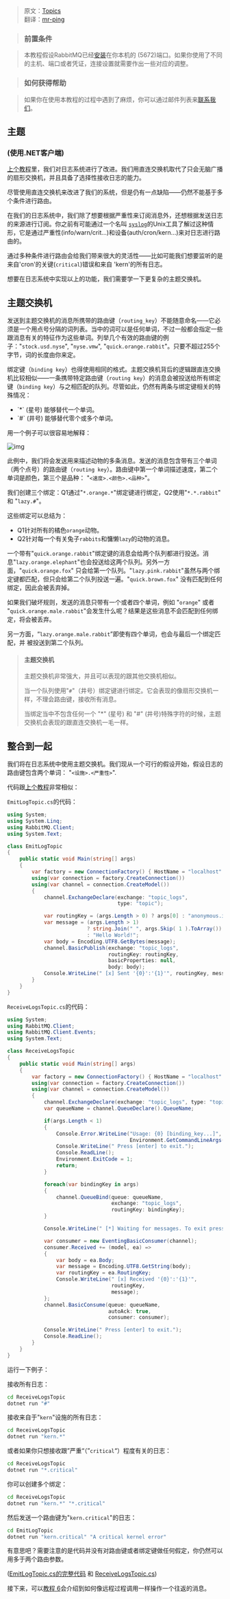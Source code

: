 >原文：[Topics](https://www.rabbitmq.com/tutorials/tutorial-five-dotnet.html)  
>翻译：[mr-ping](http://rabbitmq.mr-ping.com)  

> ### 前置条件

> 本教程假设RabbitMQ已经[安装](http://www.rabbitmq.com/download.html)在你本机的 (5672)端口。如果你使用了不同的主机、端口或者凭证，连接设置就需要作出一些对应的调整。

> ### 如何获得帮助

> 如果你在使用本教程的过程中遇到了麻烦，你可以通过邮件列表来[联系我们](https://groups.google.com/forum/#!forum/rabbitmq-users)。

## 主题

### (使用.NET客户端)



[上个教程](https://www.rabbitmq.com/tutorials/tutorial-four-dotnet.html)里，我们对日志系统进行了改进。我们用直连交换机取代了只会无脑广播的扇形交换机，并且具备了选择性接收日志的能力。

尽管使用直连交换机来改进了我们的系统，但是仍有一点缺陷——仍然不能基于多个条件进行路由。

在我们的日志系统中，我们除了想要根据严重性来订阅消息外，还想根据发送日志的来源进行订阅。你之前有可能通过一个名叫 [`syslog`](http://en.wikipedia.org/wiki/Syslog)的Unix工具了解过这种情形，它是通过严重性(info/warn/crit...)和设备(auth/cron/kern...)来对日志进行路由的。

通过多种条件进行路由会给我们带来很大的灵活性——比如可能我们想要监听的是来自'cron'的关键(`critical`)错误和来自 'kern'的所有日志。

想要在日志系统中实现以上的功能，我们需要学一下更复杂的主题交换机。

## 主题交换机

发送到主题交换机的消息所携带的路由键（`routing_key`）不能随意命名——它必须是一个用点号分隔的词列表。当中的词可以是任何单词，不过一般都会指定一些跟消息有关的特征作为这些单词。列举几个有效的路由键的例子："`stock.usd.nyse`", "`nyse.vmw`", "`quick.orange.rabbit`"。只要不超过255个字节，词的长度由你来定。

绑定键（`binding key`）也得使用相同的格式。主题交换机背后的逻辑跟直连交换机比较相似——一条携带特定路由键（`routing key`）的消息会被投送给所有绑定键（`binding key`）与之相匹配的队列。尽管如此，仍然有两条与绑定键相关的特殊情况：

- \`*` (星号) 能够替代一个单词。
- \`#` (井号) 能够替代零个或多个单词。


用一个例子可以很容易地解释：

![img](https://www.rabbitmq.com/img/tutorials/python-five.png)

此例中，我们将会发送用来描述动物的多条消息。发送的消息包含带有三个单词（两个点号）的路由键（`routing key`）。路由键中第一个单词描述速度，第二个单词是颜色，第三个是品种： "`<速度>.<颜色>.<品种>`"。

我们创建三个绑定：Q1通过"`*.orange.*`"绑定键进行绑定，Q2使用"`*.*.rabbit`" 和 "`lazy.#`"。

这些绑定可以总结为：

- Q1针对所有的橘色`orange`动物。
- Q2针对每一个有关兔子`rabbits`和慵懒`lazy`的动物的消息。

一个带有"`quick.orange.rabbit`"绑定键的消息会给两个队列都进行投送。消息"`lazy.orange.elephant`"也会投送给这两个队列。另外一方面，"`quick.orange.fox`" 只会给第一个队列。"`lazy.pink.rabbit`"虽然与两个绑定键都匹配，但只会给第二个队列投送一遍。"`quick.brown.fox`" 没有匹配到任何绑定，因此会被丢弃掉。

如果我们破坏规则，发送的消息只带有一个或者四个单词，例如 "`orange`" 或者 "`quick.orange.male.rabbit`"会发生什么呢？结果是这些消息不会匹配到任何绑定，将会被丢弃。

另一方面，“`lazy.orange.male.rabbit`”即使有四个单词，也会与最后一个绑定匹配，并 被投送到第二个队列。

> #### 主题交换机
>
> 主题交换机非常强大，并且可以表现的跟其他交换机相似。
>
> 当一个队列使用"`#`"（井号）绑定键进行绑定。它会表现的像扇形交换机一样，不理会路由键，接收所有消息。
>
> 当绑定当中不包含任何一个 "*" (星号) 和 "#" (井号)特殊字符的时候，主题交换机会表现的跟直连交换机一毛一样。

## 整合到一起

我们将在日志系统中使用主题交换机。我们现从一个可行的假设开始，假设日志的路由键包含两个单词： "`<设施>.<严重性>`".

代码跟[上个教程](https://www.rabbitmq.com/tutorials/tutorial-four-dotnet.html)非常相似：

`EmitLogTopic.cs`的代码：

```csharp
using System;
using System.Linq;
using RabbitMQ.Client;
using System.Text;

class EmitLogTopic
{
    public static void Main(string[] args)
    {
        var factory = new ConnectionFactory() { HostName = "localhost" };
        using(var connection = factory.CreateConnection())
        using(var channel = connection.CreateModel())
        {
            channel.ExchangeDeclare(exchange: "topic_logs",
                                    type: "topic");

            var routingKey = (args.Length > 0) ? args[0] : "anonymous.info";
            var message = (args.Length > 1)
                          ? string.Join(" ", args.Skip( 1 ).ToArray())
                          : "Hello World!";
            var body = Encoding.UTF8.GetBytes(message);
            channel.BasicPublish(exchange: "topic_logs",
                                 routingKey: routingKey,
                                 basicProperties: null,
                                 body: body);
            Console.WriteLine(" [x] Sent '{0}':'{1}'", routingKey, message);
        }
    }
}
```

`ReceiveLogsTopic.cs`的代码：

```csharp
using System;
using RabbitMQ.Client;
using RabbitMQ.Client.Events;
using System.Text;

class ReceiveLogsTopic
{
    public static void Main(string[] args)
    {
        var factory = new ConnectionFactory() { HostName = "localhost" };
        using(var connection = factory.CreateConnection())
        using(var channel = connection.CreateModel())
        {
            channel.ExchangeDeclare(exchange: "topic_logs", type: "topic");
            var queueName = channel.QueueDeclare().QueueName;

            if(args.Length < 1)
            {
                Console.Error.WriteLine("Usage: {0} [binding_key...]",
                                        Environment.GetCommandLineArgs()[0]);
                Console.WriteLine(" Press [enter] to exit.");
                Console.ReadLine();
                Environment.ExitCode = 1;
                return;
            }

            foreach(var bindingKey in args)
            {
                channel.QueueBind(queue: queueName,
                                  exchange: "topic_logs",
                                  routingKey: bindingKey);
            }

            Console.WriteLine(" [*] Waiting for messages. To exit press CTRL+C");

            var consumer = new EventingBasicConsumer(channel);
            consumer.Received += (model, ea) =>
            {
                var body = ea.Body;
                var message = Encoding.UTF8.GetString(body);
                var routingKey = ea.RoutingKey;
                Console.WriteLine(" [x] Received '{0}':'{1}'",
                                  routingKey,
                                  message);
            };
            channel.BasicConsume(queue: queueName,
                                 autoAck: true,
                                 consumer: consumer);

            Console.WriteLine(" Press [enter] to exit.");
            Console.ReadLine();
        }
    }
}
```

运行一下例子：

接收所有日志：

```bash
cd ReceiveLogsTopic
dotnet run "#"
```

接收来自于"`kern`"设施的所有日志：

```bash
cd ReceiveLogsTopic
dotnet run "kern.*"
```

或者如果你只想接收跟”严重“（”`critical`“）程度有关的日志：

```bash
cd ReceiveLogsTopic
dotnet run "*.critical"
```

你可以创建多个绑定：

```bash
cd ReceiveLogsTopic
dotnet run "kern.*" "*.critical"
```

然后发送一个路由键为"`kern.critical`"的日志：

```bash
cd EmitLogTopic
dotnet run "kern.critical" "A critical kernel error"
```

有意思吧？需要注意的是代码并没有对路由键或者绑定键做任何假定，你仍然可以用多于两个路由参数。

([EmitLogTopic.cs的完整代码](https://github.com/rabbitmq/rabbitmq-tutorials/blob/master/dotnet/EmitLogTopic/EmitLogTopic.cs) 和 [ReceiveLogsTopic.cs](https://github.com/rabbitmq/rabbitmq-tutorials/blob/master/dotnet/ReceiveLogsTopic/ReceiveLogsTopic.cs))

接下来，可以[教程 6](https://www.rabbitmq.com/tutorials/tutorial-six-dotnet.html)会介绍到如何像远程过程调用一样操作一个往返的消息。
